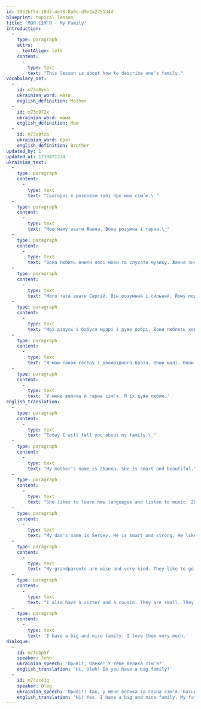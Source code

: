 ```yaml
---
id: 2052bf5d-10d2-4ef8-8a0c-d9e2a275134d
blueprint: topical_lesson
title: 'МОЯ СІМ’Я - My Family'
introduction:
  -
    type: paragraph
    attrs:
      textAlign: left
    content:
      -
        type: text
        text: "This lesson is about how to describe one's family."
vocabulary_set:
  -
    id: m73o8yvh
    ukrainian_word: мати
    english_definition: Mother
  -
    id: m73o972x
    ukrainian_word: мама
    english_definition: Mom
  -
    id: m73o9fzb
    ukrainian_word: брат
    english_definition: Brother
updated_by: 1
updated_at: 1739471374
ukrainian_text:
  -
    type: paragraph
    content:
      -
        type: text
        text: "Сьогодні я розповім тобі про мою сім’ю.\_"
  -
    type: paragraph
    content:
      -
        type: text
        text: "Мою маму звати Жанна. Вона розумна і гарна.\_"
  -
    type: paragraph
    content:
      -
        type: text
        text: "Вона любить вчити нові мови та слухати музику. Жанна знає багато мов.\_"
  -
    type: paragraph
    content:
      -
        type: text
        text: "Мого тата звати Сергій. Він розумний і сильний. Йому подобається грати на гітарі, а мама любить його слухати.\_"
  -
    type: paragraph
    content:
      -
        type: text
        text: "Мої дідусь і бабуся мудрі і дуже добрі. Вони люблять ходити в парк і дивитися на птахів та озеро.\_"
  -
    type: paragraph
    content:
      -
        type: text
        text: "Я маю також сестру і двоюрідного брата. Вони малі. Вони люблять грати. \_"
  -
    type: paragraph
    content:
      -
        type: text
        text: 'У мене велика й гарна сім’я. Я їх дуже люблю.'
english_translation:
  -
    type: paragraph
    content:
      -
        type: text
        text: "Today I will tell you about my family.\_"
  -
    type: paragraph
    content:
      -
        type: text
        text: "My mother's name is Zhanna. She is smart and beautiful.\_"
  -
    type: paragraph
    content:
      -
        type: text
        text: "She likes to learn new languages and listen to music. Zhanna knows many languages.\_"
  -
    type: paragraph
    content:
      -
        type: text
        text: "My dad's name is Sergey. He is smart and strong. He likes to play the guitar and my mom likes to listen to him.\_"
  -
    type: paragraph
    content:
      -
        type: text
        text: "My grandparents are wise and very kind. They like to go to the park and look at the birds and the lake.\_"
  -
    type: paragraph
    content:
      -
        type: text
        text: "I also have a sister and a cousin. They are small. They like to play. \_"
  -
    type: paragraph
    content:
      -
        type: text
        text: 'I have a big and nice family. I love them very much.'
dialogue:
  -
    id: m73obp5f
    speaker: John
    ukrainian_speech: 'Привіт, Олеже! У тебе велика сім’я?'
    english_translation: 'Hi, Oleh! Do you have a big family?'
  -
    id: m73oc43q
    speaker: Oleg
    ukrainian_speech: 'Привіт! Так, у мене велика та гарна сім’я. Батько – сильний і добрий, а мати – розумна і любить вчити мови.'
    english_translation: 'Hi! Yes, I have a big and nice family. My father is strong and kind, and my mother is smart and loves to learn languages.'
---
```

